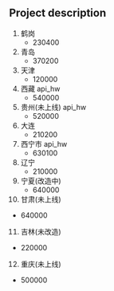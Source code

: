 ## Project description

1. 鹤岗
   - 230400
2. 青岛
   - 370200
3. 天津
   - 120000
4. 西藏 api_hw
   - 540000
5. 贵州(未上线) api_hw
   - 520000
6. 大连
   - 210200
7. 西宁市 api_hw
   - 630100
8. 辽宁
   - 210000
9. 宁夏(改造中)
   - 640000
10. 甘肃(未上线)

- 640000

11. 吉林(未改造)

- 220000

12. 重庆(未上线)

- 500000

